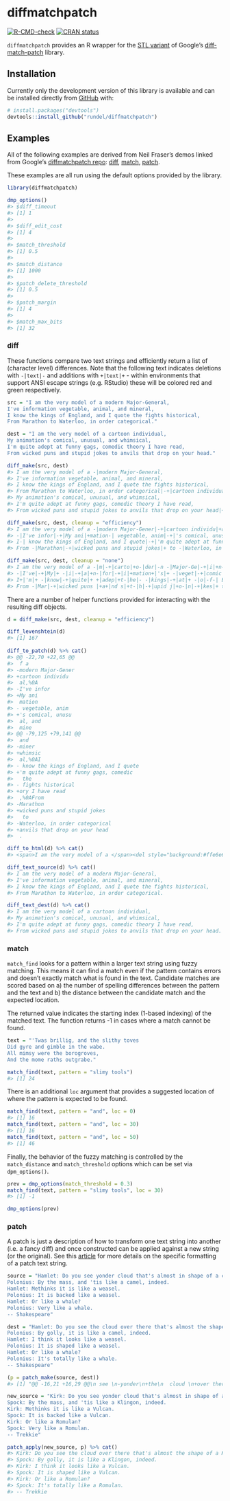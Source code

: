 
<!-- README.md is generated from README.Rmd. Please edit that file -->

# diffmatchpatch

<!-- badges: start -->

[![R-CMD-check](https://github.com/rundel/diffmatchpatch/actions/workflows/check-standard.yaml/badge.svg)](https://github.com/rundel/diffmatchpatch/actions/workflows/check-standard.yaml)
[![CRAN
status](https://www.r-pkg.org/badges/version/diffmatchpatch)](https://CRAN.R-project.org/package=diffmatchpatch)
<!-- badges: end -->

`diffmatchpatch` provides an R wrapper for the [STL
variant](https://github.com/leutloff/diff-match-patch-cpp-stl) of
Google’s [diff-match-patch](https://github.com/google/diff-match-patch/)
library.

## Installation

<!--
You can install the released version of diffmatchpatch from [CRAN](https://CRAN.R-project.org) with:

``` r
install.packages("diffmatchpatch")
```
-->

Currently only the development version of this library is available and
can be installed directly from [GitHub](https://github.com/) with:

``` r
# install.packages("devtools")
devtools::install_github("rundel/diffmatchpatch")
```

## Examples

All of the following examples are derived from Neil Fraser’s demos
linked from Google’s [diffmatchpatch
repo](https://github.com/google/diff-match-patch):
[diff](https://neil.fraser.name/software/diff_match_patch/demos/diff.html),
[match](https://neil.fraser.name/software/diff_match_patch/demos/match.html),
[patch](https://neil.fraser.name/software/diff_match_patch/demos/patch.html).

These examples are all run using the default options provided by the
library.

``` r
library(diffmatchpatch)

dmp_options()
#> $diff_timeout
#> [1] 1
#> 
#> $diff_edit_cost
#> [1] 4
#> 
#> $match_threshold
#> [1] 0.5
#> 
#> $match_distance
#> [1] 1000
#> 
#> $patch_delete_threshold
#> [1] 0.5
#> 
#> $patch_margin
#> [1] 4
#> 
#> $match_max_bits
#> [1] 32
```

### diff

These functions compare two text strings and efficiently return a list
of (character level) differences. Note that the following text indicates
deletions with `-|text|-` and additions with `+|text|+` - within
environments that support ANSI escape strings (e.g. RStudio) these will
be colored red and green respectively.

``` r
src = "I am the very model of a modern Major-General,
I've information vegetable, animal, and mineral,
I know the kings of England, and I quote the fights historical,
From Marathon to Waterloo, in order categorical."

dest = "I am the very model of a cartoon individual,
My animation's comical, unusual, and whimsical,
I'm quite adept at funny gags, comedic theory I have read,
From wicked puns and stupid jokes to anvils that drop on your head."

diff_make(src, dest)
#> I am the very model of a -|modern Major-General,
#> I've information vegetable, animal, and mineral,
#> I know the kings of England, and I quote the fights historical,
#> From Marathon to Waterloo, in order categorical|-+|cartoon individual,
#> My animation's comical, unusual, and whimsical,
#> I'm quite adept at funny gags, comedic theory I have read,
#> From wicked puns and stupid jokes to anvils that drop on your head|+.
```

``` r
diff_make(src, dest, cleanup = "efficiency")
#> I am the very model of a -|modern Major-Gener|-+|cartoon individu|+al,
#> -|I've infor|-+|My ani|+mation-| vegetable, anim|-+|'s comical, unusu|+al, and -|miner|-+|whimsic|+al,
#> I-| know the kings of England, and I quote|-+|'m quite adept at funny gags, comedic|+ the-| fights historical|-+|ory I have read|+,
#> From -|Marathon|-+|wicked puns and stupid jokes|+ to -|Waterloo, in order categorical|-+|anvils that drop on your head|+.
```

``` r
diff_make(src, dest, cleanup = "none")
#> I am the very model of a -|m|-+|carto|+o-|der|-n -|Major-Ge|-+|i|+n-|er|-+|dividu|+al,
#> -|I've|-+|My|+ -|i|-+|a|+n-|for|-+|i|+mation+|'s|+ -|veget|-+|comic|+a-|b|-l-|e|-, -|a|-+|u|+n-|im|-+|usu|+al, and +|whi|+m+|s|+i-|ner|-+|c|+al,
#> I+|'m|+ -|know|-+|quite|+ +|adep|+t-|he|- -|kings|-+|at|+ -|o|-f-| E|-+|u|+n+|ny |+g-|l|-a-|nd|-+|gs|+, -|and I qu|-+|c|+o-|t|-+|m|+e+|dic|+ the+|ory|+ -|fig|-+|I |+h-|ts|-+|ave|+ -|histo|-r-|ic|-+|e|+a-|l|-+|d|+,
#> From -|Mar|-+|wicked puns |+a+|nd s|+t-|h|-+|upid j|+o-|n|-+|kes|+ to -|W|-+|anvils th|+at-|e|-+| d|+r-|l|-o+|p |+o-|, i|-n +|y|+o-|rde|-+|u|+r -|cat|-+|h|+e-|goric|-a-|l|-+|d|+.
```

There are a number of helper functions provided for interacting with the
resulting diff objects.

``` r
d = diff_make(src, dest, cleanup = "efficiency")

diff_levenshtein(d)
#> [1] 167
 
diff_to_patch(d) %>% cat()
#> @@ -22,70 +22,65 @@
#>  f a 
#> -modern Major-Gener
#> +cartoon individu
#>  al,%0A
#> -I've infor
#> +My ani
#>  mation
#> - vegetable, anim
#> +'s comical, unusu
#>  al, and 
#>  mine
#> @@ -79,125 +79,141 @@
#>  and 
#> -miner
#> +whimsic
#>  al,%0AI
#> - know the kings of England, and I quote
#> +'m quite adept at funny gags, comedic
#>   the
#> - fights historical
#> +ory I have read
#>  ,%0AFrom 
#> -Marathon
#> +wicked puns and stupid jokes
#>   to 
#> -Waterloo, in order categorical
#> +anvils that drop on your head
#>  .

diff_to_html(d) %>% cat()
#> <span>I am the very model of a </span><del style="background:#ffe6e6;">modern Major-Gener</del><ins style="background:#e6ffe6;">cartoon individu</ins><span>al,&para;<br></span><del style="background:#ffe6e6;">I've infor</del><ins style="background:#e6ffe6;">My ani</ins><span>mation</span><del style="background:#ffe6e6;"> vegetable, anim</del><ins style="background:#e6ffe6;">'s comical, unusu</ins><span>al, and </span><del style="background:#ffe6e6;">miner</del><ins style="background:#e6ffe6;">whimsic</ins><span>al,&para;<br>I</span><del style="background:#ffe6e6;"> know the kings of England, and I quote</del><ins style="background:#e6ffe6;">'m quite adept at funny gags, comedic</ins><span> the</span><del style="background:#ffe6e6;"> fights historical</del><ins style="background:#e6ffe6;">ory I have read</ins><span>,&para;<br>From </span><del style="background:#ffe6e6;">Marathon</del><ins style="background:#e6ffe6;">wicked puns and stupid jokes</ins><span> to </span><del style="background:#ffe6e6;">Waterloo, in order categorical</del><ins style="background:#e6ffe6;">anvils that drop on your head</ins><span>.</span>

diff_text_source(d) %>% cat()
#> I am the very model of a modern Major-General,
#> I've information vegetable, animal, and mineral,
#> I know the kings of England, and I quote the fights historical,
#> From Marathon to Waterloo, in order categorical.

diff_text_dest(d) %>% cat()
#> I am the very model of a cartoon individual,
#> My animation's comical, unusual, and whimsical,
#> I'm quite adept at funny gags, comedic theory I have read,
#> From wicked puns and stupid jokes to anvils that drop on your head.
```

### match

`match_find` looks for a pattern within a larger text string using fuzzy
matching. This means it can find a match even if the pattern contains
errors and doesn’t exactly match what is found in the text. Candidate
matches are scored based on a) the number of spelling differences
between the pattern and the text and b) the distance between the
candidate match and the expected location.

The returned value indicates the starting index (1-based indexing) of
the matched text. The function returns -1 in cases where a match cannot
be found.

``` r
text = "'Twas brillig, and the slithy toves
Did gyre and gimble in the wabe.
All mimsy were the borogroves,
And the mome raths outgrabe."

match_find(text, pattern = "slimy tools")
#> [1] 24
```

There is an additional `loc` argument that provides a suggested location
of where the pattern is expected to be found.

``` r
match_find(text, pattern = "and", loc = 0)
#> [1] 16
match_find(text, pattern = "and", loc = 30)
#> [1] 16
match_find(text, pattern = "and", loc = 50)
#> [1] 46
```

Finally, the behavior of the fuzzy matching is controlled by the
`match_distance` and `match_threshold` options which can be set via
`dpm_options()`.

``` r
prev = dmp_options(match_threshold = 0.3)
match_find(text, pattern = "slimy tools", loc = 30)
#> [1] -1

dmp_options(prev)
```

### patch

A patch is just a description of how to transform one text string into
another (i.e. a fancy diff) and once constructed can be applied against
a new string (or the original). See this
[article](https://en.wikipedia.org/wiki/Diff#Unified_format) for more
details on the specific formatting of a patch text string.

``` r
source = "Hamlet: Do you see yonder cloud that's almost in shape of a camel?
Polonius: By the mass, and 'tis like a camel, indeed.
Hamlet: Methinks it is like a weasel.
Polonius: It is backed like a weasel.
Hamlet: Or like a whale?
Polonius: Very like a whale.
-- Shakespeare"

dest = "Hamlet: Do you see the cloud over there that's almost the shape of a camel?
Polonius: By golly, it is like a camel, indeed.
Hamlet: I think it looks like a weasel.
Polonius: It is shaped like a weasel.
Hamlet: Or like a whale?
Polonius: It's totally like a whale.
-- Shakespeare"

(p = patch_make(source, dest))
#> [1] "@@ -16,21 +16,29 @@\n see \n-yonder\n+the\n  cloud \n+over there \n that\n@@ -47,18 +47,19 @@\n  almost \n-in\n+the\n  shape o\n@@ -86,24 +86,18 @@\n  By \n-the mass, and 't\n+golly, it \n is l\n@@ -129,21 +129,23 @@\n et: \n-Me\n+I \n think\n-s\n  it \n-i\n+look\n s li\n@@ -177,12 +177,12 @@\n  is \n-back\n+shap\n ed l\n@@ -234,11 +234,19 @@\n us: \n-Ver\n+It's totall\n y li\n"
```

``` r
new_source = "Kirk: Do you see yonder cloud that's almost in shape of a Klingon?
Spock: By the mass, and 'tis like a Klingon, indeed.
Kirk: Methinks it is like a Vulcan.
Spock: It is backed like a Vulcan.
Kirk: Or like a Romulan?
Spock: Very like a Romulan.
-- Trekkie"

patch_apply(new_source, p) %>% cat()
#> Kirk: Do you see the cloud over there that's almost the shape of a Klingon?
#> Spock: By golly, it is like a Klingon, indeed.
#> Kirk: I think it looks like a Vulcan.
#> Spock: It is shaped like a Vulcan.
#> Kirk: Or like a Romulan?
#> Spock: It's totally like a Romulan.
#> -- Trekkie
```

